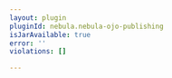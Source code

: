 ```yaml
---
layout: plugin
pluginId: nebula.nebula-ojo-publishing
isJarAvailable: true
error: ''
violations: []

---
```

